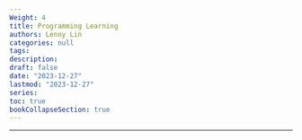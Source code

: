 ```yaml
---
Weight: 4
title: Programming Learning
authors: Lenny Lin
categories: null
tags: 
description: 
draft: false
date: "2023-12-27"
lastmod: "2023-12-27"
series:
toc: true
bookCollapseSection: true
---
```



<!--more-->

---



